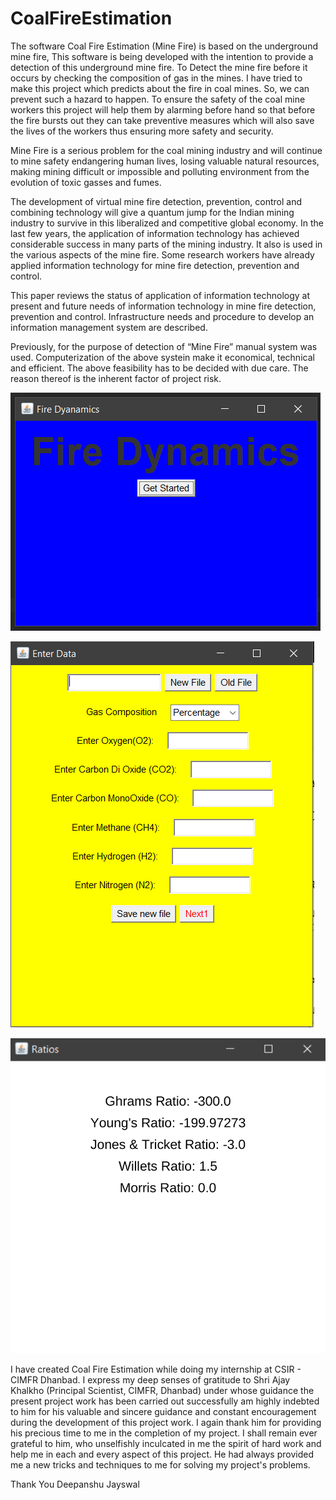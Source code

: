 # CoalFireEstimation
The software Coal Fire Estimation (Mine Fire) is based on the underground mine fire, This software is being developed with the intention to provide a detection of this underground mine fire. To Detect the mine fire before it occurs by checking the composition of gas in the mines. I have tried to make this project which predicts about the fire in coal mines. So, we can prevent such a hazard to happen. To ensure the safety of the coal mine workers this project will help them by alarming before hand so that before the fire bursts out they can take preventive measures which will also save the lives of the workers thus ensuring more safety and security.

Mine Fire is a serious problem for the coal mining industry and will continue to mine safety endangering human lives, losing valuable natural resources, making mining
difficult or impossible and polluting environment from the evolution of toxic gasses and fumes. 

The development of virtual mine fire detection, prevention, control and combining technology will give a quantum jump for the Indian mining industry to survive in this liberalized and competitive global economy. In the last few years, the application of information technology has achieved considerable success in many parts of the mining industry. It also is used in the various aspects of the mine fire. Some research workers have already applied information technology for mine fire detection, prevention and control.

This paper reviews the status of application of information technology at present and future needs of information technology in mine fire detection, prevention and control.
Infrastructure needs and procedure to develop an information management system are described.

Previously, for the purpose of detection of “Mine Fire” manual system was used. Computerization of the above systein make it economical, technical and efficient. The
above feasibility has to be decided with due care. The reason thereof is the inherent factor of project risk.

![GetStarted](https://github.com/djayswal/CoalFireEstimation/blob/master/Coal%20Fire%20Estimation%20Images/File%20Dynamics%20Csir%20Project.PNG)

![GetStarted](https://github.com/djayswal/CoalFireEstimation/blob/master/Coal%20Fire%20Estimation%20Images/Enter%20Data.PNG)

![GetStarted](https://github.com/djayswal/CoalFireEstimation/blob/master/Coal%20Fire%20Estimation%20Images/Calculated%20Ratios.png)

I have created Coal Fire Estimation while doing my internship at CSIR - CIMFR Dhanbad. I express my deep senses of gratitude to Shri Ajay Khalkho (Principal Scientist, CIMFR, Dhanbad) under whose guidance the present project work has been carried out successfully am highly indebted to him for his valuable and sincere guidance and constant encouragement during the development of this project work. I again thank him for providing his precious time to me in the completion of my project. I shall remain ever grateful to him, who unselfishly inculcated in me the spirit of hard work and help me in each and every aspect of this project. He had always provided me a new tricks and techniques to me for solving my project's problems.

Thank You
Deepanshu Jayswal
